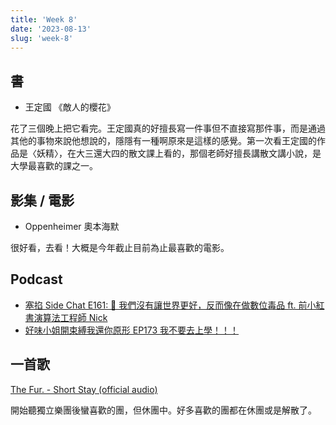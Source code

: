 ```yaml
---
title: 'Week 8'
date: '2023-08-13'
slug: 'week-8'
---
```

## 書

- 王定國 《敵人的櫻花》

花了三個晚上把它看完。王定國真的好擅長寫一件事但不直接寫那件事，而是通過其他的事物來說他想說的，隱隱有一種啊原來是這樣的感覺。第一次看王定國的作品是〈妖精〉，在大三還大四的散文課上看的，那個老師好擅長講散文講小說，是大學最喜歡的課之一。

## 影集 / 電影

- Oppenheimer 奧本海默

很好看，去看！大概是今年截止目前為止最喜歡的電影。

## Podcast

- [塞掐 Side Chat E161: 📕 我們沒有讓世界更好，反而像在做數位毒品 ft. 前小紅書演算法工程師 Nick](https://open.spotify.com/episode/69rkBVEpB9YVilL3dwwayL?si=0751a8010ba24182&nd=1)
- [好味小姐開束縛我還你原形 EP173 我不要去上學！！！](https://open.spotify.com/episode/1kRr7qQt3giuwz8LmOkmsp?si=d04b7d2763924140&nd=1)

## 一首歌

[The Fur. - Short Stay (official audio)](https://www.youtube.com/watch?v=X2Ao9sdua4E)

開始聽獨立樂團後蠻喜歡的團，但休團中。好多喜歡的團都在休團或是解散了。
